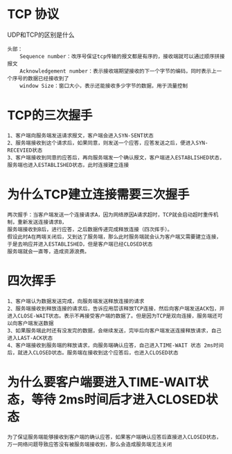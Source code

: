 # TCP 协议
UDP和TCP的区别是什么

    头部：
        Sequence number：改序号保证tcp传输的报文都是有序的，接收端就可以通过顺序拼接报文
        Acknowledgement number：表示接收端期望接收的下一个字节的编码，同时表示上一个序号的数据已经接收到了
        window Size：窗口大小，表示还能接收多少字节的数据，用于流量控制

# TCP的三次握手
    1、客户端向服务端发送请求报文，客户端会进入SYN-SENT状态
    2、服务端接收到这个请求后，如果同意，则发送一个应答，应答发送之后，便进入SYN-RECEVIED状态
    3、客户端接收到同意的应答后，再向服务端发一个确认报文，客户端进入ESTABLISHED状态，服务端也进入ESTABLISHED状态，此时连接建立连接

# 为什么TCP建立连接需要三次握手
    两次握手：当客户端发送一个连接请求A，因为网络原因A请求超时，TCP就会启动超时重传机制，重新发送连接请求B，
    服务端接收到B后，进行应答，之后数据传递完成释放连接（四次挥手）。
    假设此时A在两端关闭后，又到达了服务端，那么此时服务端就会认为客户端又需要建立连接，于是去响应并进入ESTABLISHED，但是客户端已经CLOSED状态
    服务端就会一直等，造成资源浪费。

# 四次挥手
    1、客户端认为数据发送完成，向服务端发送释放连接的请求
    2、服务端接收到释放连接的请求后，告诉应用层该释放TCP连接，然后向客户端发送ACK包，并进入CLOSE-WAIT状态。表示不再接受客户端的数据了。但是因为TCP是双向连接，服务端还可以向客户端发送数据
    3、如果服务端此时还有没发完的数据，会继续发送，完毕后向客户端发送连接释放请求，自己进入LAST-ACK状态
    4、客户端接收到服务端的释放请求，向服务端确认应答，自己进入TIME-WAIT 状态 2ms时间后，就进入CLOSED状态。服务端在接收到这个应答后，也进入CLOSED状态

# 为什么要客户端要进入TIME-WAIT状态，等待 2ms时间后才进入CLOSED状态
    为了保证服务端能够接收到客户端的确认应答，如果客户端确认应答后直接进入CLOSED状态，万一网络问题导致应答没有被服务端接收到，那么会造成服务端无法关闭